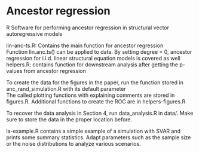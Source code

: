 # Ancestor regression
R Software for performing ancestor regression in structural vector autoregressive models

lin-anc-ts.R: Contains the main function for ancestor regression <br>
Function lin.anc.ts() can be applied to data. By setting degree = 0, ancestor regression for i.i.d. linear structural equation models is covered as well <br>
helpers.R: contains function for downstream analysis after getting the p-values from ancestor regression <br>

To create the data for the figures in the paper, run the function stored in anc_rand_simulation.R with its default parameter <br>
The called plotting functions with explaining comments are stored in figures.R. Additional functions to create the ROC are in helpers-figures.R <br>

To recover the data analysis in Section 4, run data_analysis.R in data/. Make sure to store the data in the proper location before. <br>

la-example.R contains a simple example of a simulation with SVAR and prints some summary statistics. Adapt parameters such as the sample size or the noise distributions to analyze various scenarios.
